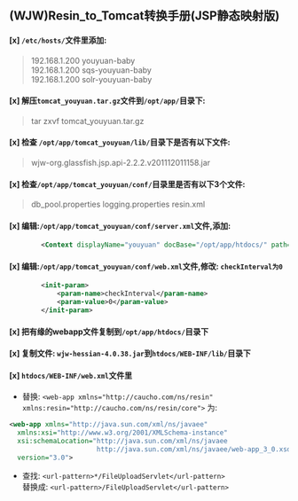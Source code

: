 ## (WJW)Resin_to_Tomcat转换手册(JSP静态映射版)

#### [x] `/etc/hosts/`文件里添加:
> 192.168.1.200   youyuan-baby  
> 192.168.1.200   sqs-youyuan-baby  
> 192.168.1.200   solr-youyuan-baby  

#### [x] 解压`tomcat_youyuan.tar.gz`文件到`/opt/app/`目录下:
> tar zxvf tomcat_youyuan.tar.gz

#### [x] 检查 `/opt/app/tomcat_youyuan/lib/`目录下是否有以下文件:
> wjw-org.glassfish.jsp.api-2.2.2.v201112011158.jar

#### [x] 检查`/opt/app/tomcat_youyuan/conf/`目录里是否有以下3个文件:
> db_pool.properties
> logging.properties
> resin.xml

#### [x] 编辑:`/opt/app/tomcat_youyuan/conf/server.xml`文件,添加:
```xml
        <Context displayName="youyuan" docBase="/opt/app/htdocs/" path="" sessionCookieDomain=".youyuan.com"/>
```
#### [x] 编辑:`/opt/app/tomcat_youyuan/conf/web.xml`文件,修改: `checkInterval为0`
```xml
        <init-param>
            <param-name>checkInterval</param-name>
            <param-value>0</param-value>
        </init-param>
```

#### [x] 把有缘的webapp文件复制到`/opt/app/htdocs/`目录下

#### [x]  复制文件: `wjw-hessian-4.0.38.jar`到`htdocs/WEB-INF/lib/`目录下

#### [x] `htdocs/WEB-INF/web.xml`文件里
* 替换: `<web-app xmlns="http://caucho.com/ns/resin"         xmlns:resin="http://caucho.com/ns/resin/core">`
为:
```xml
<web-app xmlns="http://java.sun.com/xml/ns/javaee"
  xmlns:xsi="http://www.w3.org/2001/XMLSchema-instance"
  xsi:schemaLocation="http://java.sun.com/xml/ns/javaee
                      http://java.sun.com/xml/ns/javaee/web-app_3_0.xsd"
  version="3.0">
```
* 查找:	`<url-pattern>*/FileUploadServlet</url-pattern>`  
替换成: `<url-pattern>/FileUploadServlet</url-pattern>`
